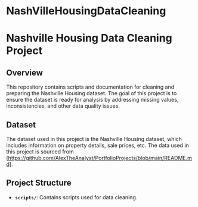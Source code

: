 # NashVilleHousingDataCleaning

# Nashville Housing Data Cleaning Project

## Overview

This repository contains scripts and documentation for cleaning and preparing the Nashville Housing dataset. The goal of this project is to ensure the dataset is ready for analysis by addressing missing values, inconsistencies, and other data quality issues.

## Dataset

The dataset used in this project is the Nashville Housing dataset, which includes information on property details, sale prices, etc.
The data used in this project is sourced from [https://github.com/AlexTheAnalyst/PortfolioProjects/blob/main/README.md]. 


## Project Structure

- **`scripts/`**: Contains scripts used for data cleaning.

